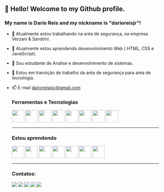 ## 👋 Hello! Welcome to my Github profile.
### My name is Dario Reis and my nickname is "darioreisjr"!

- 🔭 Atualmente estou trabalhando na aréa de segurança, na empresa Verzani & Sandrini.
- 🌱 Atualmente estou aprendendo desenvolvimento Web ( HTML, CSS e JavaScript).
- 👯 Sou estudante de Analise e desenvolvimento de sistemas.
- 💬 Estou em transição de trabalho da aréa de segurança para aréa de tecnologia.
- 📫 E-mail darioreispjc@gmail.com


  
    ### Ferramentas e Tecnologias

    <img src="https://cdn.jsdelivr.net/gh/devicons/devicon/icons/chrome/chrome-original.svg" width="40" height="40" />
    <img src="https://cdn.jsdelivr.net/gh/devicons/devicon/icons/css3/css3-original.svg" width="40" height="40" />
    <img src="https://cdn.jsdelivr.net/gh/devicons/devicon/icons/bootstrap/bootstrap-original.svg" width="40" height="40" />
    <img src="https://cdn.jsdelivr.net/gh/devicons/devicon/icons/git/git-original.svg"  width="40" height="40"/>
    <img src="https://cdn.jsdelivr.net/gh/devicons/devicon/icons/html5/html5-original.svg" width="40" height="40" />
    <img src="https://cdn.jsdelivr.net/gh/devicons/devicon/icons/linux/linux-original.svg" width="40" height="40"/>
    <img src="https://cdn.jsdelivr.net/gh/devicons/devicon/icons/photoshop/photoshop-plain.svg" width="40" height="40"/>
    <img src="https://cdn.jsdelivr.net/gh/devicons/devicon/icons/vscode/vscode-original.svg" width="40" height="40" />

    
    <hr>
    
    ### Estou aprendendo
    
    <img src="https://cdn.jsdelivr.net/gh/devicons/devicon/icons/visualstudio/visualstudio-plain.svg" width="40" height="40" />
    <img src="https://cdn.jsdelivr.net/gh/devicons/devicon/icons/typescript/typescript-original.svg" width="40" height="40" />
    <img src="https://cdn.jsdelivr.net/gh/devicons/devicon/icons/react/react-original.svg" width="40" height="40" />
    <img src="https://cdn.jsdelivr.net/gh/devicons/devicon/icons/jquery/jquery-original.svg"width="40" height="40" />
    <img src="https://cdn.jsdelivr.net/gh/devicons/devicon/icons/illustrator/illustrator-plain.svg" width="40" height="40" />
    <img src="https://cdn.jsdelivr.net/gh/devicons/devicon/icons/javascript/javascript-original.svg" width="40" height="40" />
    <img src="https://cdn.jsdelivr.net/gh/devicons/devicon/icons/aftereffects/aftereffects-original.svg" width="40" height="40" />

    <hr>
    
    ### Contatos:

    <div>
    <a href="https://www.youtube.com/channel/UC7NEd-99D2RQELhBAQ-Bzfw" target="_blank"><img src="https://img.shields.io/badge/YouTube-FF0000?style=for-the-badge&logo=youtube&logoColor=white" target="_blank"></a>
    <a href="https://www.instagram.com/darioreisjr/" target="_blank"><img src="https://img.shields.io/badge/-Instagram-%23E4405F?style=for-the-badge&logo=instagram&logoColor=white" target="_blank"></a>
    <a href="https://www.twitch.tv/darioreisjr" target="_blank"><img src="https://img.shields.io/badge/Twitch-9146FF?style=for-the-badge&logo=twitch&logoColor=white" target="_blank"></a>
    <a href = "mailto:contato@seu-usuário-aqui"><img src="https://img.shields.io/badge/Gmail-D14836?style=for-the-badge&logo=gmail&logoColor=white" target="_blank"></a>
    <a href="https://www.linkedin.com/in/seu-usuário-linkedln-aqui" target="_blank"><img src="https://img.shields.io/badge/-LinkedIn-%230077B5?style=for-the-badge&logo=linkedin&logoColor=white" target="_blank"></a>   
    </div>
    
    

  



